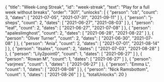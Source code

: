 {
  "title": "Week-Long Streak",
  "id": "week-streak",
  "text": "Play for a full week without breaks",
  "order": "301",
  "unlocks": [
    {
      "person": "cb",
      "count": 3,
      "dates": [
        "2021-07-05",
        "2021-07-31",
        "2021-09-11"
      ]
    },
    {
      "person": "j-sheps",
      "count": 2,
      "dates": [
        "2021-06-27",
        "2021-08-03"
      ]
    },
    {
      "person": "leaf",
      "count": 2,
      "dates": [
        "2021-06-27",
        "2021-07-08"
      ]
    },
    {
      "person": "apaleslimghost",
      "count": 2,
      "dates": [
        "2021-06-28",
        "2021-08-22"
      ]
    },
    {
      "person": "Oliver Turner",
      "count": 2,
      "dates": [
        "2021-06-30",
        "2021-07-08"
      ]
    },
    {
      "person": "Ania",
      "count": 2,
      "dates": [
        "2021-07-01",
        "2021-08-14"
      ]
    },
    {
      "person": "itsalex",
      "count": 2,
      "dates": [
        "2021-07-03",
        "2021-08-28"
      ]
    },
    {
      "person": "Lily2point0",
      "count": 1,
      "dates": [
        "2021-06-27"
      ]
    },
    {
      "person": "Rowan M",
      "count": 1,
      "dates": [
        "2021-06-27"
      ]
    },
    {
      "person": "varjmes",
      "count": 1,
      "dates": [
        "2021-06-27"
      ]
    },
    {
      "person": "Emma L",
      "count": 1,
      "dates": [
        "2021-08-08"
      ]
    },
    {
      "person": "Nick Ramsbottom",
      "count": 1,
      "dates": [
        "2021-08-26"
      ]
    }
  ],
  "totalUnlocks": 20
}